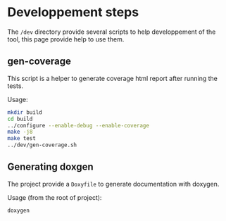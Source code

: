 Developpement steps
===================

The `/dev` directory provide several scripts to help developpement of the tool, this page
provide help to use them.

gen-coverage
------------

This script is a helper to generate coverage html report after running the tests.

Usage:

```sh
mkdir build
cd build
../configure --enable-debug --enable-coverage
make -j8
make test
../dev/gen-coverage.sh
```

Generating doxgen
-----------------

The project provide a `Doxyfile` to generate documentation with doxygen.

Usage (from the root of project):

```sh
doxygen
```
